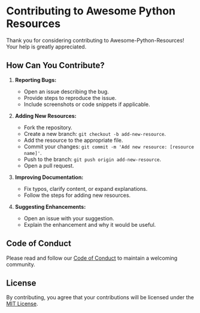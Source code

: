 # Contributing to Awesome Python Resources

Thank you for considering contributing to Awesome-Python-Resources! Your help is greatly appreciated.

## How Can You Contribute?

1. **Reporting Bugs:**
   - Open an issue describing the bug.
   - Provide steps to reproduce the issue.
   - Include screenshots or code snippets if applicable.

2. **Adding New Resources:**
   - Fork the repository.
   - Create a new branch: `git checkout -b add-new-resource`.
   - Add the resource to the appropriate file.
   - Commit your changes: `git commit -m 'Add new resource: [resource name]'`.
   - Push to the branch: `git push origin add-new-resource`.
   - Open a pull request.

3. **Improving Documentation:**
   - Fix typos, clarify content, or expand explanations.
   - Follow the steps for adding new resources.

4. **Suggesting Enhancements:**
   - Open an issue with your suggestion.
   - Explain the enhancement and why it would be useful.

## Code of Conduct

Please read and follow our [Code of Conduct](CODE_OF_CONDUCT.md) to maintain a welcoming community.

## License

By contributing, you agree that your contributions will be licensed under the [MIT License](LICENSE).

